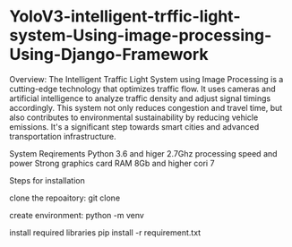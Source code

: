 # YoloV3-intelligent-trffic-light-system-Using-image-processing-Using-Django-Framework

Overview:
  The Intelligent Traffic Light System using Image Processing is a cutting-edge technology that optimizes traffic flow. It uses cameras and artificial intelligence to analyze traffic density and adjust signal timings accordingly. This system not only reduces congestion and travel time, but also contributes to environmental sustainability by reducing vehicle emissions. It's a significant step towards smart cities and advanced transportation infrastructure.

System Reqirements
Python 3.6 and higer
2.7Ghz processing speed and power
Strong graphics card 
RAM 8Gb and higher
cori 7

Steps for installation 

clone the repoaitory:
  git clone

create environment: 
  python -m venv <name of your environment>

install required libraries
  pip install -r requirement.txt


  

